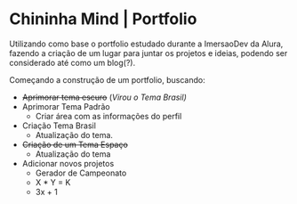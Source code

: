 # Chininha Mind | Portfolio

Utilizando como base o portfolio estudado durante a ImersaoDev da Alura, fazendo a criação de um lugar para juntar os projetos e ideias, podendo ser considerado até como um blog(?).

Começando a construção de um portfolio, buscando:

- ~~Aprimorar tema escuro~~ (_Virou o Tema Brasil)_ 
- Aprimorar Tema Padrão
  - Criar área com as informações do perfil
- Criação Tema Brasil
  - Atualização do tema.
- ~~Criação de um Tema Espaço~~
  - Atualização do tema
- Adicionar novos projetos
  - Gerador de Campeonato
  - X * Y = K
  - 3x + 1
